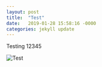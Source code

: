 ```yaml
---
layout: post
title:  "Test"
date:   2019-01-28 15:58:16 -0000
categories: jekyll update
---
```

Testing 12345


![Test](/assets/GOPR0066.jpg)